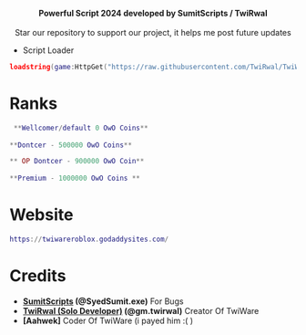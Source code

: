 <div align="center">

  <b>Powerful Script 2024 developed by SumitScripts / TwiRwal</b>
  <br><br>
  Star our repository to support our project, it helps me post future updates
</div>

* Script Loader
```lua
loadstring(game:HttpGet("https://raw.githubusercontent.com/TwiRwal/TwiWare/main/TwiLoader", true))()
```

# Ranks
```lua
 **Wellcomer/default 0 OwO Coins**
 
**Dontcer - 500000 OwO Coins**

** OP Dontcer - 900000 OwO Coin**
 
**Premium - 1000000 OwO Coins **
```

# Website 
```lua
https://twiwareroblox.godaddysites.com/
```
# Credits
* **[SumitScripts](https://github.com/SumitScripts) (@SyedSumit.exe)** For Bugs
* **[TwiRwal (Solo Developer)](https://github.com/TwiRwal) (@gm.twirwal)** Creator Of TwiWare
* **[Aahwek]** Coder Of TwiWare (i payed him :( )
